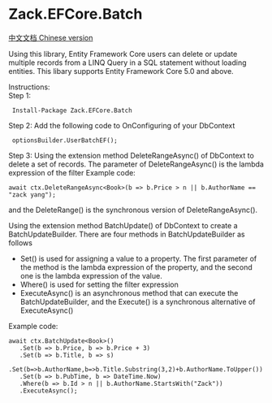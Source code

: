 # Zack.EFCore.Batch
[中文文档 Chinese version](https://github.com/yangzhongke/Zack.EFCore.Batch/blob/main/README_CN.md)  

 Using this library, Entity Framework Core users can delete or update multiple records from a LINQ Query in a SQL statement without loading entities.
 This libary supports Entity Framework Core 5.0 and above.  

 Instructions:  
 Step 1:
```
 Install-Package Zack.EFCore.Batch
```
 Step 2:
 Add the following code to OnConfiguring of your DbContext
```
 optionsBuilder.UserBatchEF();
```
Step 3:
Using the extension method DeleteRangeAsync() of DbContext to delete a set of records.
The parameter of DeleteRangeAsync() is the lambda expression of the filter
 Example code:
```
await ctx.DeleteRangeAsync<Book>(b => b.Price > n || b.AuthorName == "zack yang"); 
```
and the DeleteRange() is the synchronous version of DeleteRangeAsync().

Using the extension method BatchUpdate() of DbContext to create a BatchUpdateBuilder.
There are four methods in BatchUpdateBuilder as follows
* Set() is used for assigning a value to a property. The first parameter of the method is the lambda expression of the property, and the second one is the lambda expression of the value.
* Where() is used for setting the filter expression
* ExecuteAsync() is an asynchronous method that can execute the BatchUpdateBuilder, and the Execute() is a synchronous alternative of ExecuteAsync()

 Example code:
 ```
await ctx.BatchUpdate<Book>()
    .Set(b => b.Price, b => b.Price + 3)
    .Set(b => b.Title, b => s)
    .Set(b=>b.AuthorName,b=>b.Title.Substring(3,2)+b.AuthorName.ToUpper())
    .Set(b => b.PubTime, b => DateTime.Now)
    .Where(b => b.Id > n || b.AuthorName.StartsWith("Zack"))
    .ExecuteAsync();
```